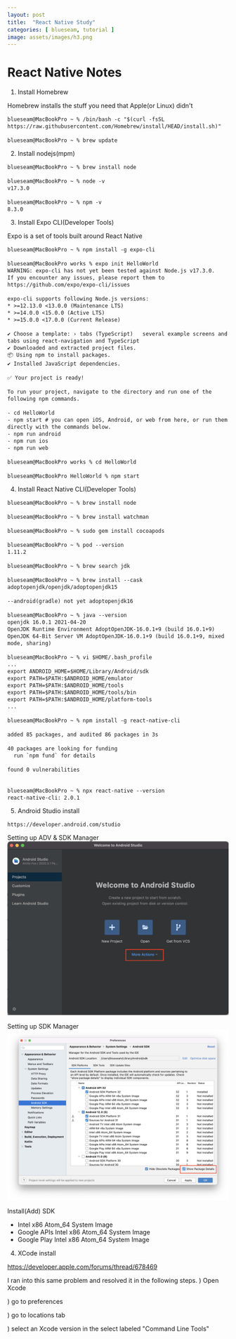 ```yaml
---
layout: post
title:  "React Native Study"
categories: [ blueseam, tutorial ]
image: assets/images/h3.png
---
```


# React Native Notes

1. Install Homebrew

Homebrew installs the stuff you need that Apple(or Linux) didn't

```
blueseam@MacBookPro ~ % /bin/bash -c "$(curl -fsSL https://raw.githubusercontent.com/Homebrew/install/HEAD/install.sh)"

blueseam@MacBookPro ~ % brew update
```

2. Install nodejs(mpm)

```
blueseam@MacBookPro ~ % brew install node

blueseam@MacBookPro ~ % node -v
v17.3.0

blueseam@MacBookPro ~ % npm -v
8.3.0
```

3. Install Expo CLI(Developer Tools)

Expo is a set of tools built around React Native

```
blueseam@MacBookPro ~ % npm install -g expo-cli

blueseam@MacBookPro works % expo init HelloWorld
WARNING: expo-cli has not yet been tested against Node.js v17.3.0.
If you encounter any issues, please report them to https://github.com/expo/expo-cli/issues

expo-cli supports following Node.js versions:
* >=12.13.0 <13.0.0 (Maintenance LTS)
* >=14.0.0 <15.0.0 (Active LTS)
* >=15.0.0 <17.0.0 (Current Release)

✔ Choose a template: › tabs (TypeScript)   several example screens and tabs using react-navigation and TypeScript
✔ Downloaded and extracted project files.
📦 Using npm to install packages.
✔ Installed JavaScript dependencies.

✅ Your project is ready!

To run your project, navigate to the directory and run one of the following npm commands.

- cd HelloWorld
- npm start # you can open iOS, Android, or web from here, or run them directly with the commands below.
- npm run android
- npm run ios
- npm run web

blueseam@MacBookPro works % cd HelloWorld

blueseam@MacBookPro HelloWorld % npm start
```

4. Install React Native CLI(Developer Tools)

```
blueseam@MacBookPro ~ % brew install node

blueseam@MacBookPro ~ % brew install watchman

blueseam@MacBookPro ~ % sudo gem install cocoapods

blueseam@MacBookPro ~ % pod --version
1.11.2

blueseam@MacBookPro ~ % brew search jdk

blueseam@MacBookPro ~ % brew install --cask adoptopenjdk/openjdk/adoptopenjdk15

--android(gradle) not yet adoptopenjdk16

blueseam@MacBookPro ~ % java --version
openjdk 16.0.1 2021-04-20
OpenJDK Runtime Environment AdoptOpenJDK-16.0.1+9 (build 16.0.1+9)
OpenJDK 64-Bit Server VM AdoptOpenJDK-16.0.1+9 (build 16.0.1+9, mixed mode, sharing)

blueseam@MacBookPro ~ % vi $HOME/.bash_profile
...
export ANDROID_HOME=$HOME/Library/Android/sdk
export PATH=$PATH:$ANDROID_HOME/emulator
export PATH=$PATH:$ANDROID_HOME/tools
export PATH=$PATH:$ANDROID_HOME/tools/bin
export PATH=$PATH:$ANDROID_HOME/platform-tools
...

blueseam@MacBookPro ~ % npm install -g react-native-cli

added 85 packages, and audited 86 packages in 3s

40 packages are looking for funding
  run `npm fund` for details

found 0 vulnerabilities


blueseam@MacBookPro ~ % npx react-native --version
react-native-cli: 2.0.1

```


5. Android Studio install

```
https://developer.android.com/studio
```

Setting up ADV & SDK Manager
![Android Studio](/assets/images/h3.png)



Setting up SDK Manager
![SDK Manager](/assets/images/h4.png)

Install(Add) SDK
* Intel x86 Atom_64 System Image
* Google APIs Intel x86 Atom_64 System Image
* Google Play Intel x86 Atom_64 System Image

4. XCode install

https://developer.apple.com/forums/thread/678469

I ran into this same problem and resolved it in the following steps.
) Open Xcode

) go to preferences

) go to locations tab

) select an Xcode version in the select labeled "Command Line Tools"

